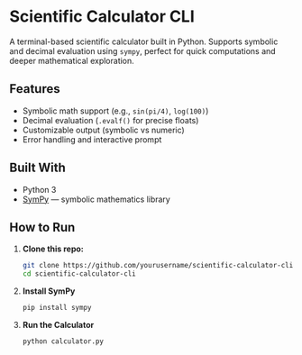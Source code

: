 # Scientific Calculator CLI

A terminal-based scientific calculator built in Python. Supports symbolic and decimal evaluation using `sympy`, perfect for quick computations and deeper mathematical exploration.

## Features

- Symbolic math support (e.g., `sin(pi/4)`, `log(100)`)
- Decimal evaluation (`.evalf()` for precise floats)
- Customizable output (symbolic vs numeric)
- Error handling and interactive prompt

## Built With

- Python 3
- [SymPy](https://www.sympy.org/en/index.html) — symbolic mathematics library

## How to Run

1. **Clone this repo:**

   ```bash
   git clone https://github.com/yourusername/scientific-calculator-cli.git
   cd scientific-calculator-cli

2. **Install SymPy**

    ```bash
    pip install sympy

3. **Run the Calculator**

    ```bash
    python calculator.py
